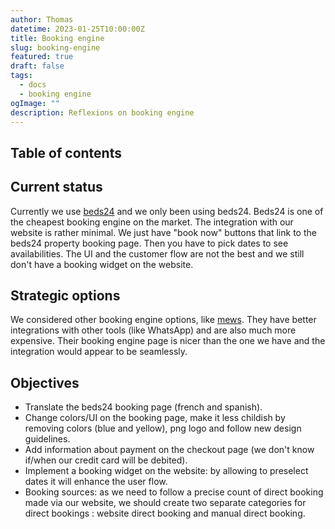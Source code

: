 ```yaml
---
author: Thomas
datetime: 2023-01-25T10:00:00Z
title: Booking engine
slug: booking-engine
featured: true
draft: false
tags:
  - docs
  - booking engine
ogImage: ""
description: Reflexions on booking engine
---
```


## Table of contents

## Current status

Currently we use [beds24](https://beds24.com/) and we only been using beds24. Beds24 is one of the cheapest booking engine on the market. The integration with our website is rather minimal. We just have "book now" buttons that link to the beds24 property booking page. Then you have to pick dates to see availabilities. The UI and the customer flow are not the best and we still don't have a booking widget on the website.

## Strategic options

We considered other booking engine options, like [mews](https://www.mews.com/en). They have better integrations with other tools (like WhatsApp) and are also much more expensive. Their booking engine page is nicer than the one we have and the integration would appear to be seamlessly.

## Objectives

- Translate the beds24 booking page (french and spanish).
- Change colors/UI on the booking page, make it less childish by removing colors (blue and yellow), png logo and follow new design guidelines.
- Add information about payment on the checkout page (we don't know if/when our credit card will be debited).
- Implement a booking widget on the website: by allowing to preselect dates it will enhance the user flow.
- Booking sources: as we need to follow a precise count of direct booking made via our website, we should create two separate categories for direct bookings : website direct booking and manual direct booking.
